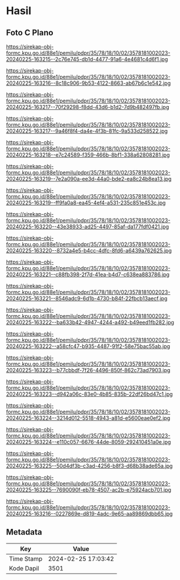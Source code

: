 # Hasil

## Foto C Plano

https://sirekap-obj-formc.kpu.go.id/88e1/pemilu/pdpr/35/78/18/10/02/3578181002023-20240225-163215--2c76e745-db1d-4477-91a6-4e4681c4d6f1.jpg

https://sirekap-obj-formc.kpu.go.id/88e1/pemilu/pdpr/35/78/18/10/02/3578181002023-20240225-163216--8c18c906-9b53-4122-8663-ab67b6c1e542.jpg

https://sirekap-obj-formc.kpu.go.id/88e1/pemilu/pdpr/35/78/18/10/02/3578181002023-20240225-163217--70f29298-f8dd-43d6-b1d2-7d9b482497fb.jpg

https://sirekap-obj-formc.kpu.go.id/88e1/pemilu/pdpr/35/78/18/10/02/3578181002023-20240225-163217--9a46f8f4-da4e-4f3b-81fc-9a533d258522.jpg

https://sirekap-obj-formc.kpu.go.id/88e1/pemilu/pdpr/35/78/18/10/02/3578181002023-20240225-163218--e7c24589-f359-466b-8bf1-338a62808281.jpg

https://sirekap-obj-formc.kpu.go.id/88e1/pemilu/pdpr/35/78/18/10/02/3578181002023-20240225-163219--7e2a090a-ee3d-44a0-bde2-ea8c24b8ea13.jpg

https://sirekap-obj-formc.kpu.go.id/88e1/pemilu/pdpr/35/78/18/10/02/3578181002023-20240225-163219--ff9fa0a8-ea45-4ef4-a531-235c851e453c.jpg

https://sirekap-obj-formc.kpu.go.id/88e1/pemilu/pdpr/35/78/18/10/02/3578181002023-20240225-163220--43e38933-ad25-4497-85af-da177fdf0421.jpg

https://sirekap-obj-formc.kpu.go.id/88e1/pemilu/pdpr/35/78/18/10/02/3578181002023-20240225-163220--8732a4e5-b4cc-4dfc-8fd6-a6439a762625.jpg

https://sirekap-obj-formc.kpu.go.id/88e1/pemilu/pdpr/35/78/18/10/02/3578181002023-20240225-163221--c88fb398-2f7d-41ea-b4d7-c638ea883786.jpg

https://sirekap-obj-formc.kpu.go.id/88e1/pemilu/pdpr/35/78/18/10/02/3578181002023-20240225-163221--8546adc9-6d1b-4730-b84f-22fbcb13aecf.jpg

https://sirekap-obj-formc.kpu.go.id/88e1/pemilu/pdpr/35/78/18/10/02/3578181002023-20240225-163222--ba633b42-4947-4244-a492-b49eed1fb282.jpg

https://sirekap-obj-formc.kpu.go.id/88e1/pemilu/pdpr/35/78/18/10/02/3578181002023-20240225-163222--a58cfc47-b935-4487-91f2-58e75bac55ab.jpg

https://sirekap-obj-formc.kpu.go.id/88e1/pemilu/pdpr/35/78/18/10/02/3578181002023-20240225-163223--b77cbbdf-7f26-4496-850f-862c73ad7903.jpg

https://sirekap-obj-formc.kpu.go.id/88e1/pemilu/pdpr/35/78/18/10/02/3578181002023-20240225-163223--d942a06c-83e0-4b85-835b-22df26bd47c1.jpg

https://sirekap-obj-formc.kpu.go.id/88e1/pemilu/pdpr/35/78/18/10/02/3578181002023-20240225-163224--3214d012-5518-4943-a81d-e5600eae0ef2.jpg

https://sirekap-obj-formc.kpu.go.id/88e1/pemilu/pdpr/35/78/18/10/02/3578181002023-20240225-163224--e110c057-6676-44de-8059-292410451a0e.jpg

https://sirekap-obj-formc.kpu.go.id/88e1/pemilu/pdpr/35/78/18/10/02/3578181002023-20240225-163225--50d4df3b-c3ad-4256-b8f3-d68b38ade65a.jpg

https://sirekap-obj-formc.kpu.go.id/88e1/pemilu/pdpr/35/78/18/10/02/3578181002023-20240225-163225--7690090f-eb78-4507-ac2b-e75924acb701.jpg

https://sirekap-obj-formc.kpu.go.id/88e1/pemilu/pdpr/35/78/18/10/02/3578181002023-20240225-163216--0227869e-d819-4adc-9e65-aa89869dbb65.jpg


## Metadata

| Key        | Value               |
| ---------- | ------------------- |
| Time Stamp | 2024-02-25 17:03:42 |
| Kode Dapil | 3501                |



